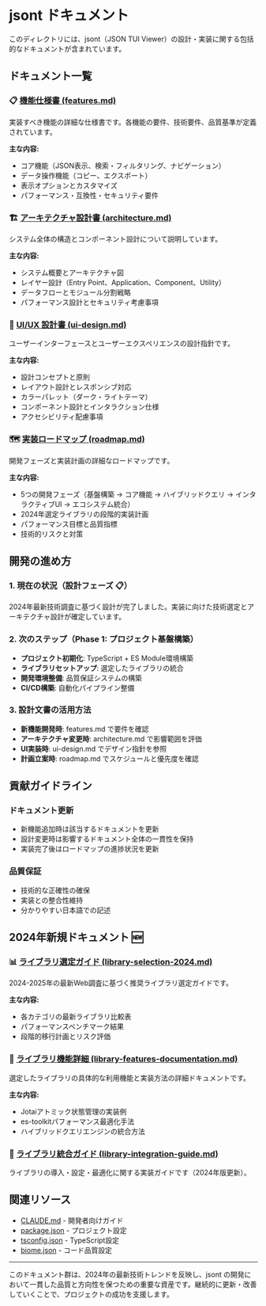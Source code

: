 # jsont ドキュメント

このディレクトリには、jsont（JSON TUI Viewer）の設計・実装に関する包括的なドキュメントが含まれています。

## ドキュメント一覧

### 📋 [機能仕様書 (features.md)](./features.md)
実装すべき機能の詳細な仕様書です。各機能の要件、技術要件、品質基準が定義されています。

**主な内容:**
- コア機能（JSON表示、検索・フィルタリング、ナビゲーション）
- データ操作機能（コピー、エクスポート）
- 表示オプションとカスタマイズ
- パフォーマンス・互換性・セキュリティ要件

### 🏗️ [アーキテクチャ設計書 (architecture.md)](./architecture.md)
システム全体の構造とコンポーネント設計について説明しています。

**主な内容:**
- システム概要とアーキテクチャ図
- レイヤー設計（Entry Point、Application、Component、Utility）
- データフローとモジュール分割戦略
- パフォーマンス設計とセキュリティ考慮事項

### 🎨 [UI/UX 設計書 (ui-design.md)](./ui-design.md)
ユーザーインターフェースとユーザーエクスペリエンスの設計指針です。

**主な内容:**
- 設計コンセプトと原則
- レイアウト設計とレスポンシブ対応
- カラーパレット（ダーク・ライトテーマ）
- コンポーネント設計とインタラクション仕様
- アクセシビリティ配慮事項

### 🗺️ [実装ロードマップ (roadmap.md)](./roadmap.md)
開発フェーズと実装計画の詳細なロードマップです。

**主な内容:**
- 5つの開発フェーズ（基盤構築 → コア機能 → ハイブリッドクエリ → インタラクティブUI → エコシステム統合）
- 2024年選定ライブラリの段階的実装計画
- パフォーマンス目標と品質指標
- 技術的リスクと対策

## 開発の進め方

### 1. 現在の状況（設計フェーズ 📋）
2024年最新技術調査に基づく設計が完了しました。実装に向けた技術選定とアーキテクチャ設計が確定しています。

### 2. 次のステップ（Phase 1: プロジェクト基盤構築）
- **プロジェクト初期化**: TypeScript + ES Module環境構築
- **ライブラリセットアップ**: 選定したライブラリの統合
- **開発環境整備**: 品質保証システムの構築
- **CI/CD構築**: 自動化パイプライン整備

### 3. 設計文書の活用方法
- **新機能開発時**: features.md で要件を確認
- **アーキテクチャ変更時**: architecture.md で影響範囲を評価
- **UI実装時**: ui-design.md でデザイン指針を参照
- **計画立案時**: roadmap.md でスケジュールと優先度を確認

## 貢献ガイドライン

### ドキュメント更新
- 新機能追加時は該当するドキュメントを更新
- 設計変更時は影響するドキュメント全体の一貫性を保持
- 実装完了後はロードマップの進捗状況を更新

### 品質保証
- 技術的な正確性の確保
- 実装との整合性維持
- 分かりやすい日本語での記述

## 2024年新規ドキュメント 🆕

### 📊 [ライブラリ選定ガイド (library-selection-2024.md)](./library-selection-2024.md)
2024-2025年の最新Web調査に基づく推奨ライブラリ選定ガイドです。

**主な内容:**
- 各カテゴリの最新ライブラリ比較表
- パフォーマンスベンチマーク結果
- 段階的移行計画とリスク評価

### 📖 [ライブラリ機能詳細 (library-features-documentation.md)](./library-features-documentation.md)
選定したライブラリの具体的な利用機能と実装方法の詳細ドキュメントです。

**主な内容:**
- Jotaiアトミック状態管理の実装例
- es-toolkitパフォーマンス最適化手法
- ハイブリッドクエリエンジンの統合方法

### 🔧 [ライブラリ統合ガイド (library-integration-guide.md)](./library-integration-guide.md)
ライブラリの導入・設定・最適化に関する実装ガイドです（2024年版更新）。

## 関連リソース

- [CLAUDE.md](../CLAUDE.md) - 開発者向けガイド
- [package.json](../package.json) - プロジェクト設定
- [tsconfig.json](../tsconfig.json) - TypeScript設定
- [biome.json](../biome.json) - コード品質設定

---

このドキュメント群は、2024年の最新技術トレンドを反映し、jsont の開発において一貫した品質と方向性を保つための重要な資産です。継続的に更新・改善していくことで、プロジェクトの成功を支援します。